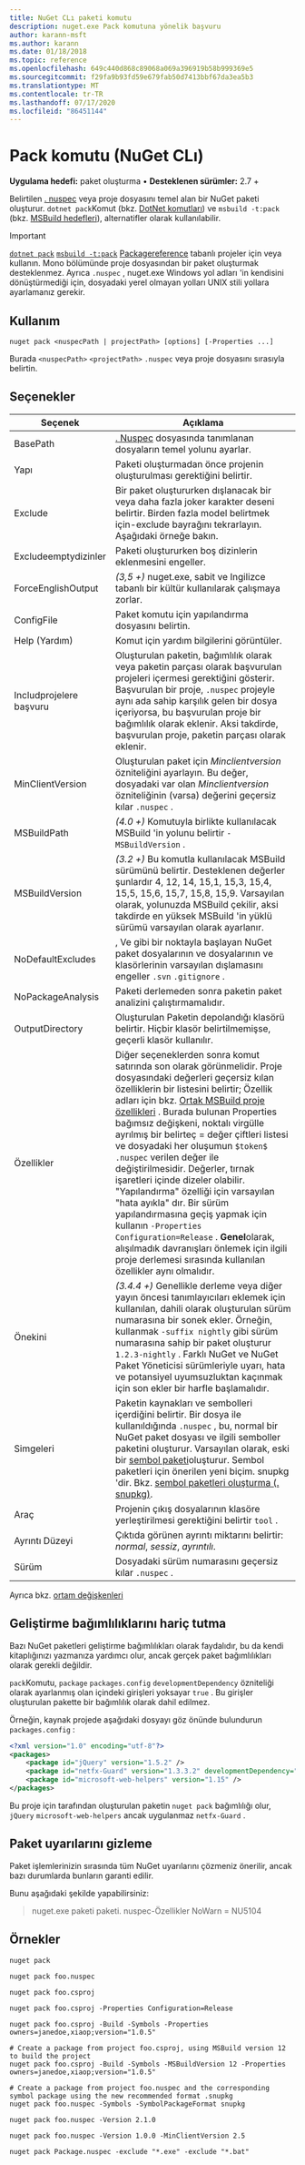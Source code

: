 ```yaml
---
title: NuGet CLı paketi komutu
description: nuget.exe Pack komutuna yönelik başvuru
author: karann-msft
ms.author: karann
ms.date: 01/18/2018
ms.topic: reference
ms.openlocfilehash: 649c440d868c89068a069a396919b58b999369e5
ms.sourcegitcommit: f29fa9b93fd59e679fab50d7413bbf67da3ea5b3
ms.translationtype: MT
ms.contentlocale: tr-TR
ms.lasthandoff: 07/17/2020
ms.locfileid: "86451144"
---
```

# <a name="pack-command-nuget-cli"></a>Pack komutu (NuGet CLı)

**Uygulama hedefi:** paket oluşturma &bullet; **Desteklenen sürümler:** 2.7 +

Belirtilen [. nuspec](../nuspec.md) veya proje dosyasını temel alan bir NuGet paketi oluşturur. `dotnet pack`Komut (bkz. [DotNet komutları](../dotnet-Commands.md)) ve `msbuild -t:pack` (bkz. [MSBuild hedefleri](../msbuild-targets.md)), alternatifler olarak kullanılabilir.

> [!Important]
> [`dotnet pack`](../dotnet-Commands.md) [`msbuild -t:pack`](../msbuild-targets.md) [Packagereference](../../consume-packages/package-references-in-project-files.md) tabanlı projeler için veya kullanın.
> Mono bölümünde proje dosyasından bir paket oluşturmak desteklenmez. Ayrıca `.nuspec` , nuget.exe Windows yol adları 'in kendisini dönüştürmediği için, dosyadaki yerel olmayan yolları UNIX stili yollara ayarlamanız gerekir.

## <a name="usage"></a>Kullanım

```cli
nuget pack <nuspecPath | projectPath> [options] [-Properties ...]
```

Burada `<nuspecPath>` `<projectPath>` `.nuspec` veya proje dosyasını sırasıyla belirtin.

## <a name="options"></a>Seçenekler

| Seçenek | Açıklama |
| --- | --- |
| BasePath | [. Nuspec](../nuspec.md) dosyasında tanımlanan dosyaların temel yolunu ayarlar. |
| Yapı | Paketi oluşturmadan önce projenin oluşturulması gerektiğini belirtir. |
| Exclude | Bir paket oluştururken dışlanacak bir veya daha fazla joker karakter deseni belirtir. Birden fazla model belirtmek için-exclude bayrağını tekrarlayın. Aşağıdaki örneğe bakın. |
| Excludeemptydizinler | Paketi oluştururken boş dizinlerin eklenmesini engeller. |
| ForceEnglishOutput | *(3,5 +)* nuget.exe, sabit ve Ingilizce tabanlı bir kültür kullanılarak çalışmaya zorlar. |
| ConfigFile | Paket komutu için yapılandırma dosyasını belirtin. |
| Help (Yardım) | Komut için yardım bilgilerini görüntüler. |
| Includprojelere başvuru | Oluşturulan paketin, bağımlılık olarak veya paketin parçası olarak başvurulan projeleri içermesi gerektiğini gösterir. Başvurulan bir proje, `.nuspec` projeyle aynı ada sahip karşılık gelen bir dosya içeriyorsa, bu başvurulan proje bir bağımlılık olarak eklenir. Aksi takdirde, başvurulan proje, paketin parçası olarak eklenir. |
| MinClientVersion | Oluşturulan paket için *Minclientversion* özniteliğini ayarlayın. Bu değer, dosyadaki var olan *Minclientversion* özniteliğinin (varsa) değerini geçersiz kılar `.nuspec` . |
| MSBuildPath | *(4.0 +)* Komutuyla birlikte kullanılacak MSBuild 'in yolunu belirtir `-MSBuildVersion` . |
| MSBuildVersion | *(3.2 +)* Bu komutla kullanılacak MSBuild sürümünü belirtir. Desteklenen değerler şunlardır 4, 12, 14, 15,1, 15,3, 15,4, 15,5, 15,6, 15,7, 15,8, 15,9. Varsayılan olarak, yolunuzda MSBuild çekilir, aksi takdirde en yüksek MSBuild 'in yüklü sürümü varsayılan olarak ayarlanır. |
| NoDefaultExcludes | , Ve gibi bir noktayla başlayan NuGet paket dosyalarının ve dosyalarının ve klasörlerinin varsayılan dışlamasını engeller `.svn` `.gitignore` . |
| NoPackageAnalysis | Paketi derlemeden sonra paketin paket analizini çalıştırmamalıdır. |
| OutputDirectory | Oluşturulan Paketin depolandığı klasörü belirtir. Hiçbir klasör belirtilmemişse, geçerli klasör kullanılır. |
| Özellikler | Diğer seçeneklerden sonra komut satırında son olarak görünmelidir. Proje dosyasındaki değerleri geçersiz kılan özelliklerin bir listesini belirtir; Özellik adları için bkz. [Ortak MSBuild proje özellikleri](/visualstudio/msbuild/common-msbuild-project-properties) . Burada bulunan Properties bağımsız değişkeni, noktalı virgülle ayrılmış bir belirteç = değer çiftleri listesi ve dosyadaki her oluşumun `$token$` `.nuspec` verilen değer ile değiştirilmesidir. Değerler, tırnak işaretleri içinde dizeler olabilir. "Yapılandırma" özelliği için varsayılan "hata ayıkla" dır. Bir sürüm yapılandırmasına geçiş yapmak için kullanın `-Properties Configuration=Release` . **Genel**olarak, alışılmadık davranışları önlemek için ilgili proje derlemesi sırasında kullanılan özellikler aynı olmalıdır. |
| Önekini | *(3.4.4 +)* Genellikle derleme veya diğer yayın öncesi tanımlayıcıları eklemek için kullanılan, dahili olarak oluşturulan sürüm numarasına bir sonek ekler. Örneğin, kullanmak `-suffix nightly` gibi sürüm numarasına sahip bir paket oluşturur `1.2.3-nightly` . Farklı NuGet ve NuGet Paket Yöneticisi sürümleriyle uyarı, hata ve potansiyel uyumsuzluktan kaçınmak için son ekler bir harfle başlamalıdır. |
| Simgeleri | Paketin kaynakları ve sembolleri içerdiğini belirtir. Bir dosya ile kullanıldığında `.nuspec` , bu, normal bir NuGet paket dosyası ve ilgili semboller paketini oluşturur. Varsayılan olarak, eski bir [sembol paketi](../../create-packages/Symbol-Packages.md)oluşturur. Sembol paketleri için önerilen yeni biçim. snupkg 'dir. Bkz. [sembol paketleri oluşturma (. snupkg)](../../create-packages/Symbol-Packages-snupkg.md). |
| Araç | Projenin çıkış dosyalarının klasöre yerleştirilmesi gerektiğini belirtir `tool` . |
| Ayrıntı Düzeyi | Çıktıda görünen ayrıntı miktarını belirtir: *normal*, *sessiz*, *ayrıntılı*. |
| Sürüm | Dosyadaki sürüm numarasını geçersiz kılar `.nuspec` . |

Ayrıca bkz. [ortam değişkenleri](cli-ref-environment-variables.md)

## <a name="excluding-development-dependencies"></a>Geliştirme bağımlılıklarını hariç tutma

Bazı NuGet paketleri geliştirme bağımlılıkları olarak faydalıdır, bu da kendi kitaplığınızı yazmanıza yardımcı olur, ancak gerçek paket bağımlılıkları olarak gerekli değildir.

`pack`Komutu, `package` `packages.config` `developmentDependency` özniteliği olarak ayarlanmış olan içindeki girişleri yoksayar `true` . Bu girişler oluşturulan pakette bir bağımlılık olarak dahil edilmez.

Örneğin, kaynak projede aşağıdaki dosyayı göz önünde bulundurun `packages.config` :

```xml
<?xml version="1.0" encoding="utf-8"?>
<packages>
    <package id="jQuery" version="1.5.2" />
    <package id="netfx-Guard" version="1.3.3.2" developmentDependency="true" />
    <package id="microsoft-web-helpers" version="1.15" />
</packages>
```

Bu proje için tarafından oluşturulan paketin `nuget pack` bağımlılığı olur, `jQuery` `microsoft-web-helpers` ancak uygulanmaz `netfx-Guard` .

## <a name="suppressing-pack-warnings"></a>Paket uyarılarını gizleme

Paket işlemlerinizin sırasında tüm NuGet uyarılarını çözmeniz önerilir, ancak bazı durumlarda bunların garanti edilir.

Bunu aşağıdaki şekilde yapabilirsiniz: 

> nuget.exe paketi paketi. nuspec-Özellikler NoWarn = NU5104

## <a name="examples"></a>Örnekler

```cli
nuget pack

nuget pack foo.nuspec

nuget pack foo.csproj

nuget pack foo.csproj -Properties Configuration=Release

nuget pack foo.csproj -Build -Symbols -Properties owners=janedoe,xiaop;version="1.0.5"

# Create a package from project foo.csproj, using MSBuild version 12 to build the project
nuget pack foo.csproj -Build -Symbols -MSBuildVersion 12 -Properties owners=janedoe,xiaop;version="1.0.5"

# Create a package from project foo.nuspec and the corresponding symbol package using the new recommended format .snupkg
nuget pack foo.nuspec -Symbols -SymbolPackageFormat snupkg

nuget pack foo.nuspec -Version 2.1.0

nuget pack foo.nuspec -Version 1.0.0 -MinClientVersion 2.5

nuget pack Package.nuspec -exclude "*.exe" -exclude "*.bat"
```
